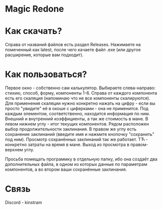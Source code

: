 # Magic Redone
# Как скачать?
Справа от названий файлов есть раздел Releases. Нажимаете на помеченный как latest, после чего качаете файл .exe (или другое расширение, которые вам подходит).

# Как пользоваться?
Первое окно - собственно сам калькулятор. Выбираете слева-направо: стихию, способ, форму, компоненты 1-6. Справа от каждого компонента есть его скаляция (напоминаю что не все компоненты скалируются). Для применения скаляции нужно конкретно нажать на цифру - если вы просто "увидите" её в окоше с циферками - она не применится.
Под каждым элементом, соответственно, находится информация по ним. Внешний и внутренний коэффициенты, а так же стоимость в мане.
В левом нижнем углу - итог текущих компонентов. Рядом расположен выбор продолжительности заклинания.
В правом же углу есть сохранение заклинаний (введите имя и нажмите кнопочку "сохранить" под ним).
Просмотр сохранённых заклинаний так же работает. TЋ - конкретно затраты на время в мане. Выход из просмотра в правом-верхнем углу. 

Просьба помещать программку в отдельную папку, ибо она создаёт два дополнительных файла, в одном из которых данные по параметрам компонентов, а во втором ваши сохранённые заклинания.

# Связь
Discord - kinstram
